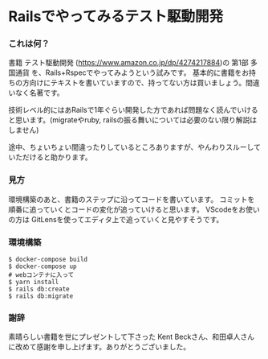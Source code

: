 # Railsでやってみるテスト駆動開発


### これは何？
書籍 テスト駆動開発 (https://www.amazon.co.jp/dp/4274217884)の 第1部 多国通貨 を、Rails+Rspecでやってみようという試みです。
基本的に書籍をお持ちの方向けにテキストを書いていますので、持ってない方は買いましょう。間違いなく名著です。

技術レベル的にはあRailsで1年ぐらい開発した方であれば問題なく読んでいけると思います。(migrateやruby, railsの振る舞いについては必要のない限り解説はしません)

途中、ちょいちょい間違ったりしているところありますが、やんわりスルーしていただけると助かります。


### 見方
環境構築のあと、書籍のステップに沿ってコードを書いています。
コミットを順番に追っていくとコードの変化が追っていけると思います。
VScodeをお使いの方は GitLensを使ってエディタ上で追っていくと見やすそうです。

### 環境構築
```
$ docker-compose build
$ docker-compose up
# webコンテナに入って
$ yarn install
$ rails db:create
$ rails db:migrate
```

### 謝辞
素晴らしい書籍を世にプレゼントして下さった Kent Beckさん、和田卓人さんに改めて感謝を申し上げます。ありがとうございました。